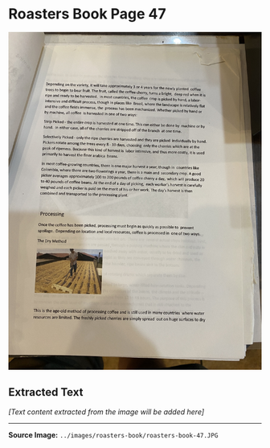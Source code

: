 # Roasters Book Page 47

![Roasters Book Page 47](../images/roasters-book/roasters-book-47.JPG)

## Extracted Text

*[Text content extracted from the image will be added here]*

---

**Source Image:** `../images/roasters-book/roasters-book-47.JPG`
